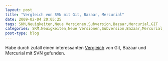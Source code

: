 ```yaml
---
layout: post
title: "Vergleich von SVN mit Git, Bazaar, Mercurial"
date: 2009-02-04 20:05:25
tags: SKM,Neuigkeiten,Neue Versionen,Subversion,Bazaar,Mercurial,GIT
categories: SKM,Neuigkeiten,Neue Versionen,Subversion,Bazaar,Mercurial,GIT
post-type: blog
---
```

Habe durch zufall einen interessanten [Vergleich](http://www.whygitisbetterthanx.com/) von Git, Bazaar und Mercurial mit SVN gefunden.
